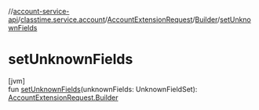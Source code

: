 //[account-service-api](../../../../index.md)/[classtime.service.account](../../index.md)/[AccountExtensionRequest](../index.md)/[Builder](index.md)/[setUnknownFields](set-unknown-fields.md)

# setUnknownFields

[jvm]\
fun [setUnknownFields](set-unknown-fields.md)(unknownFields: UnknownFieldSet): [AccountExtensionRequest.Builder](index.md)
